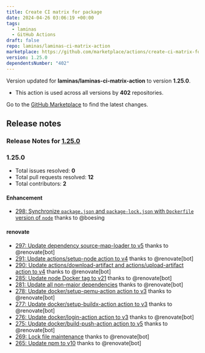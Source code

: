 ```yaml
---
title: Create CI matrix for package
date: 2024-04-26 03:06:19 +00:00
tags:
  - laminas
  - GitHub Actions
draft: false
repo: laminas/laminas-ci-matrix-action
marketplace: https://github.com/marketplace/actions/create-ci-matrix-for-package
version: 1.25.0
dependentsNumber: "402"
---
```



Version updated for **laminas/laminas-ci-matrix-action** to version **1.25.0**.
- This action is used across all versions by **402** repositories.

Go to the [GitHub Marketplace](https://github.com/marketplace/actions/create-ci-matrix-for-package) to find the latest changes.

## Release notes

### Release Notes for [1.25.0](https://github.com/laminas/laminas-ci-matrix-action/milestone/75)



### 1.25.0

- Total issues resolved: **0**
- Total pull requests resolved: **12**
- Total contributors: **2**

#### Enhancement

 - [298: Synchronize `package.json` and `package-lock.json` with `Dockerfile` version of `node`](https://github.com/laminas/laminas-ci-matrix-action/pull/298) thanks to @boesing

#### renovate

 - [297: Update dependency source-map-loader to v5](https://github.com/laminas/laminas-ci-matrix-action/pull/297) thanks to @renovate[bot]
 - [291: Update actions/setup-node action to v4](https://github.com/laminas/laminas-ci-matrix-action/pull/291) thanks to @renovate[bot]
 - [290: Update actions/download-artifact and actions/upload-artifact action to v4](https://github.com/laminas/laminas-ci-matrix-action/pull/290) thanks to @renovate[bot]
 - [285: Update node Docker tag to v21](https://github.com/laminas/laminas-ci-matrix-action/pull/285) thanks to @renovate[bot]
 - [281: Update all non-major dependencies](https://github.com/laminas/laminas-ci-matrix-action/pull/281) thanks to @renovate[bot]
 - [278: Update docker/setup-qemu-action action to v3](https://github.com/laminas/laminas-ci-matrix-action/pull/278) thanks to @renovate[bot]
 - [277: Update docker/setup-buildx-action action to v3](https://github.com/laminas/laminas-ci-matrix-action/pull/277) thanks to @renovate[bot]
 - [276: Update docker/login-action action to v3](https://github.com/laminas/laminas-ci-matrix-action/pull/276) thanks to @renovate[bot]
 - [275: Update docker/build-push-action action to v5](https://github.com/laminas/laminas-ci-matrix-action/pull/275) thanks to @renovate[bot]
 - [269: Lock file maintenance](https://github.com/laminas/laminas-ci-matrix-action/pull/269) thanks to @renovate[bot]
 - [265: Update npm to v10](https://github.com/laminas/laminas-ci-matrix-action/pull/265) thanks to @renovate[bot]

